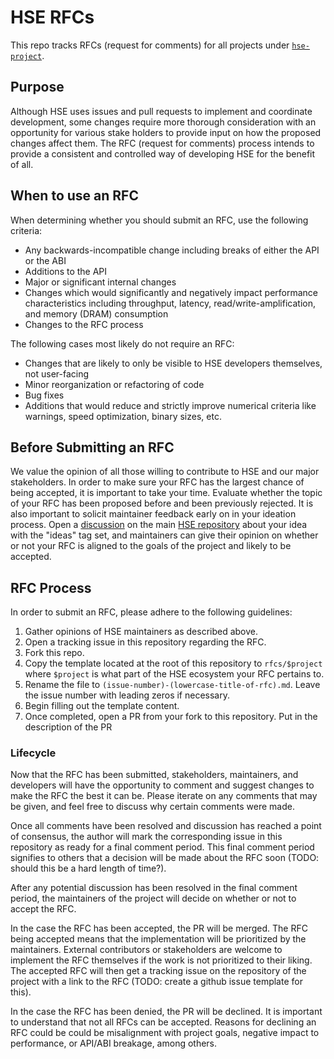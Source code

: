 # HSE RFCs

This repo tracks RFCs (request for comments) for all projects under
[`hse-project`](https://github.com/hse-project).

## Purpose

Although HSE uses issues and pull requests to implement and coordinate
development, some changes require more thorough consideration with an
opportunity for various stake holders to provide input on how the proposed
changes affect them. The RFC (request for comments) process intends to provide a
consistent and controlled way of developing HSE for the benefit of all.

## When to use an RFC

When determining whether you should submit an RFC, use the following criteria:

- Any backwards-incompatible change including breaks of either the API or the
  ABI
- Additions to the API
- Major or significant internal changes
- Changes which would significantly and negatively impact performance
  characteristics including throughput, latency, read/write-amplification, and
  memory (DRAM) consumption
- Changes to the RFC process

The following cases most likely do not require an RFC:

- Changes that are likely to only be visible to HSE developers themselves, not
  user-facing
- Minor reorganization or refactoring of code
- Bug fixes
- Additions that would reduce and strictly improve numerical criteria like
  warnings, speed optimization, binary sizes, etc.

## Before Submitting an RFC

We value the opinion of all those willing to contribute to HSE and our major
stakeholders. In order to make sure your RFC has the largest chance of being
accepted, it is important to take your time. Evaluate whether the topic of your
RFC has been proposed before and been previously rejected. It is also important
to solicit maintainer feedback early on in your ideation process. Open a
[discussion](https://github.com/hse-project/hse/discussions) on the main
[HSE repository](https://github.com/hse-project/hse) about your idea with the
"ideas" tag set, and maintainers can give their opinion on whether or not your
RFC is aligned to the goals of the project and likely to be accepted.

## RFC Process

In order to submit an RFC, please adhere to the following guidelines:

1. Gather opinions of HSE maintainers as described above.
1. Open a tracking issue in this repository regarding the RFC.
1. Fork this repo.
1. Copy the template located at the root of this repository to `rfcs/$project`
   where `$project` is what part of the HSE ecosystem your RFC pertains to.
1. Rename the file to `(issue-number)-(lowercase-title-of-rfc).md`. Leave the
   issue number with leading zeros if necessary.
1. Begin filling out the template content.
1. Once completed, open a PR from your fork to this repository. Put in the
   description of the PR

### Lifecycle

Now that the RFC has been submitted, stakeholders, maintainers, and developers
will have the opportunity to comment and suggest changes to make the RFC the
best it can be. Please iterate on any comments that may be given, and feel free
to discuss why certain comments were made.

Once all comments have been resolved and discussion has reached a point of
consensus, the author will mark the corresponding issue in this repository as
ready for a final comment period. This final comment period signifies to others
that a decision will be made about the RFC soon (TODO: should this be a hard
length of time?).

After any potential discussion has been resolved in the final comment period,
the maintainers of the project will decide on whether or not to accept the RFC.

In the case the RFC has been accepted, the PR will be merged. The RFC being
accepted means that the implementation will be prioritized by the maintainers.
External contributors or stakeholders are welcome to implement the RFC
themselves if the work is not prioritized to their liking. The accepted RFC will
then get a tracking issue on the repository of the project with a link to the
RFC (TODO: create a github issue template for this).

In the case the RFC has been denied, the PR will be declined. It is important to
understand that not all RFCs can be accepted. Reasons for declining an RFC could
be could be misalignment with project goals, negative impact to performance, or
API/ABI breakage, among others.
